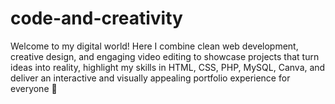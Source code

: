 # code-and-creativity
Welcome to my digital world! Here I combine clean web development, creative design, and engaging video editing to showcase projects that turn ideas into reality, highlight my skills in HTML, CSS, PHP, MySQL, Canva, and deliver an interactive and visually appealing portfolio experience for everyone 🚀
